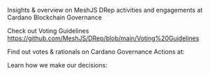 Insights & overview on MeshJS DRep activities and engagements at Cardano Blockchain Governance

Check out Voting Guidelines
https://github.com/MeshJS/DRep/blob/main/Voting%20Guidelines 

Find out votes & rationals on Cardano Governance Actions at:


Learn how we make our decisions:
